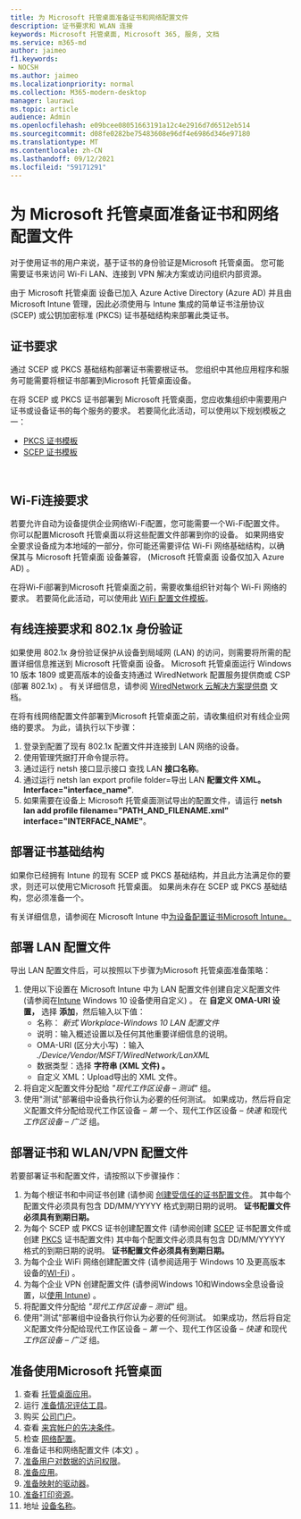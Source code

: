 ```yaml
---
title: 为 Microsoft 托管桌面准备证书和网络配置文件
description: 证书要求和 WLAN 连接
keywords: Microsoft 托管桌面, Microsoft 365, 服务, 文档
ms.service: m365-md
author: jaimeo
f1.keywords:
- NOCSH
ms.author: jaimeo
ms.localizationpriority: normal
ms.collection: M365-modern-desktop
manager: laurawi
ms.topic: article
audience: Admin
ms.openlocfilehash: e09bcee08051663191a12c4e2916d7d6512eb514
ms.sourcegitcommit: d08fe0282be75483608e96df4e6986d346e97180
ms.translationtype: MT
ms.contentlocale: zh-CN
ms.lasthandoff: 09/12/2021
ms.locfileid: "59171291"
---
```

# <a name="prepare-certificates-and-network-profiles-for-microsoft-managed-desktop"></a>为 Microsoft 托管桌面准备证书和网络配置文件  
 
对于使用证书的用户来说，基于证书的身份验证是Microsoft 托管桌面。 您可能需要证书来访问 Wi-Fi LAN、连接到 VPN 解决方案或访问组织内部资源。   
 
由于 Microsoft 托管桌面 设备已加入 Azure Active Directory (Azure AD) 并且由 Microsoft Intune 管理，因此必须使用与 Intune 集成的简单证书注册协议 (SCEP) 或公钥加密标准 (PKCS) 证书基础结构来部署此类证书。    
 
## <a name="certificate-requirements"></a>证书要求 
 
通过 SCEP 或 PKCS 基础结构部署证书需要根证书。 您组织中其他应用程序和服务可能需要将根证书部署到Microsoft 托管桌面设备。    
 
在将 SCEP 或 PKCS 证书部署到 Microsoft 托管桌面，您应收集组织中需要用户证书或设备证书的每个服务的要求。 若要简化此活动，可以使用以下规划模板之一：  
 
- [PKCS 证书模板](https://github.com/MicrosoftDocs/microsoft-365-docs/raw/public/microsoft-365/managed-desktop/get-ready/downloads/PKCS-certificate-template.xlsx) 
- [SCEP 证书模板](https://github.com/MicrosoftDocs/microsoft-365-docs/raw/public/microsoft-365/managed-desktop/get-ready/downloads/SCEP-certificate-template.xlsx)

  
## <a name="wi-fi-connectivity-requirements"></a>Wi-Fi连接要求

若要允许自动为设备提供企业网络Wi-Fi配置，您可能需要一个Wi-Fi配置文件。 你可以配置Microsoft 托管桌面以将这些配置文件部署到你的设备。 如果网络安全要求设备成为本地域的一部分，你可能还需要评估 Wi-Fi 网络基础结构，以确保其与 Microsoft 托管桌面 设备兼容， (Microsoft 托管桌面 设备仅加入 Azure AD) 。 
 
在将Wi-Fi部署到Microsoft 托管桌面之前，需要收集组织针对每个 Wi-Fi 网络的要求。 若要简化此活动，可以使用此 [WiFi 配置文件模板](https://github.com/MicrosoftDocs/microsoft-365-docs/raw/public/microsoft-365/managed-desktop/get-ready/downloads/WiFi-profile-template.xlsx)。
 
 
## <a name="wired-connectivity-requirements-and-8021x-authentication"></a>有线连接要求和 802.1x 身份验证 
 
如果使用 802.1x 身份验证保护从设备到局域网 (LAN) 的访问，则需要将所需的配置详细信息推送到 Microsoft 托管桌面 设备。 Microsoft 托管桌面运行 Windows 10 版本 1809 或更高版本的设备支持通过 WiredNetwork 配置服务提供商或 CSP (部署 802.1x) 。 有关详细信息，请参阅 [WiredNetwork 云解决方案提供商](/windows/client-management/mdm/wirednetwork-csp) 文档。 
 
在将有线网络配置文件部署到Microsoft 托管桌面之前，请收集组织对有线企业网络的要求。 为此，请执行以下步骤： 
 
 
1. 登录到配置了现有 802.1x 配置文件并连接到 LAN 网络的设备。  
2. 使用管理凭据打开命令提示符。 
3. 通过运行 netsh 接口显示接口 查找 LAN **接口名称**。 
4. 通过运行 netsh lan export profile folder=导出 LAN **配置文件 XML。 Interface="interface_name"**. 
5. 如果需要在设备上 Microsoft 托管桌面测试导出的配置文件，请运行 **netsh lan add profile filename="PATH_AND_FILENAME.xml" interface="INTERFACE_NAME"**。 
 
 
## <a name="deploy-certificate-infrastructure"></a>部署证书基础结构  
 
如果你已经拥有 Intune 的现有 SCEP 或 PKCS 基础结构，并且此方法满足你的要求，则还可以使用它Microsoft 托管桌面。 如果尚未存在 SCEP 或 PKCS 基础结构，您必须准备一个。  
 
有关详细信息，请参阅在 Microsoft Intune 中[为设备配置证书Microsoft Intune。](/intune/certificates-configure) 
 
 
 
## <a name="deploy-a-lan-profile"></a>部署 LAN 配置文件 
 
导出 LAN 配置文件后，可以按照以下步骤为Microsoft 托管桌面准备策略：   
 
1. 使用以下设置在 Microsoft Intune 中为 LAN 配置文件创建自定义配置文件 (请参阅在[Intune](/intune/custom-settings-windows-10) Windows 10 设备使用自定义) 。 在 **自定义 OMA-URI 设置，** 选择 **添加**，然后输入以下值： 
    - 名称： *新式 Workplace-Windows 10 LAN 配置文件* 
    - 说明：输入概述设置以及任何其他重要详细信息的说明。 
    - OMA-URI (区分大小写) ：输入 *./Device/Vendor/MSFT/WiredNetwork/LanXML*
    - 数据类型：选择 **字符串 (XML 文件) 。** 
    - 自定义 XML：Upload导出的 XML 文件。
2. 将自定义配置文件分配给 *"现代工作区设备 – 测试"* 组。
3. 使用"测试"部署组中设备执行你认为必要的任何测试。 如果成功，然后将自定义配置文件分配给现代工作区设备 – *第* 一个、现代工作区设备 *– 快速* 和现代 *工作区设备 – 广泛* 组。
 
## <a name="deploy-certificates-and-wi-fivpn-profile"></a>部署证书和 WLAN/VPN 配置文件 
 
 
若要部署证书和配置文件，请按照以下步骤操作：

1. 为每个根证书和中间证书创建 (请参阅 [创建受信任的证书配置文件](/intune/protect/certificates-configure#step-3-create-trusted-certificate-profiles)。 其中每个配置文件必须具有包含 DD/MM/YYYYY 格式到期日期的说明。 **证书配置文件必须具有到期日期。**
2. 为每个 SCEP 或 PKCS 证书创建配置文件 (请参阅创建 [SCEP](/intune/protect/certificates-scep-configure#create-a-scep-certificate-profile) 证书配置文件或创建 [PKCS](/intune/protect/certficates-pfx-configure#create-a-pkcs-certificate-profile) 证书配置文件) 其中每个配置文件必须具有包含 DD/MM/YYYYY 格式的到期日期的说明。 **证书配置文件必须具有到期日期。**
3. 为每个企业 WiFi 网络创建配置文件 (请参阅适用于 Windows 10 及更高版本设备的[WI-Fi](/intune/wi-fi-settings-windows)) 。
4. 为每个企业 VPN 创建配置文件 (请参阅Windows 10和Windows全息设备设置，以[使用 Intune](/intune/vpn-settings-windows-10)) 。
5. 将配置文件分配给 *"现代工作区设备 – 测试"* 组。
6. 使用"测试"部署组中设备执行你认为必要的任何测试。 如果成功，然后将自定义配置文件分配给现代工作区设备 – *第* 一个、现代工作区设备 *– 快速* 和现代 *工作区设备 – 广泛* 组。

 
## <a name="steps-to-get-ready-for-microsoft-managed-desktop"></a>准备使用Microsoft 托管桌面

1. 查看 [托管桌面应用](prerequisites.md)。
2. 运行 [准备情况评估工具](readiness-assessment-tool.md)。
1. 购买 [公司门户](../get-started/company-portal.md)。
1. 查看 [来宾帐户的先决条件](guest-accounts.md)。
1. 检查 [网络配置](network.md)。
1. 准备证书和网络配置文件 (本文) 。
1. [准备用户对数据的访问权限](authentication.md)。
1. [准备应用](apps.md)。
1. [准备映射的驱动器](mapped-drives.md)。
1. [准备打印资源](printing.md)。
1. 地址 [设备名称](address-device-names.md)。
